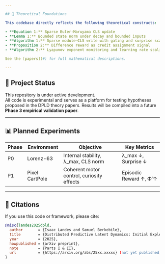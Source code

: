 ```yaml
---

## 🧠 Theoretical Foundations

This codebase directly reflects the following theoretical constructs:

- **Equation 1:** Sparse Euler-Maruyama CLS update  
- **Lemma 1:** Bounded state norm under decay and bounded inputs  
- **Algorithm 1:** Sparse module→CLS write with gating and surprise scaling  
- **Proposition 2:** Difference reward as credit assignment signal  
- **Algorithm 2:** Lyapunov exponent monitoring and learning rate scaling

See the [papers](#) for full mathematical descriptions.

---
```


## 🚧 Project Status

This repository is under active development.  
All code is experimental and serves as a platform for testing hypotheses proposed in the DPLD theory papers. Results will be compiled into a future **Phase 3 empirical validation paper**.

---

## 📊 Planned Experiments

| Phase | Environment     | Objective                                  | Key Metrics                |
|-------|------------------|--------------------------------------------|----------------------------|
| P0    | Lorenz-63        | Internal stability, λ_max, CLS norm        | λ_max ↓, Surprise ↓        |
| P1    | Pixel CartPole   | Coherent motor control, curiosity effects  | Episodic Reward ↑, Φ̂ ↑    |

---

## 🔗 Citations

If you use this code or framework, please cite:

```bibtex
@misc{landes2025dpld,
  author       = {Isaac Landes and Samuel Berkebile},
  title        = {Distributed Predictive Latent Dynamics: Initial Exploration and Formal Framework},
  year         = {2025},
  howpublished = {arXiv preprint},
  note         = {Parts I & II},
  url          = {https://arxiv.org/abs/25xx.xxxxx} (not yet published)
}